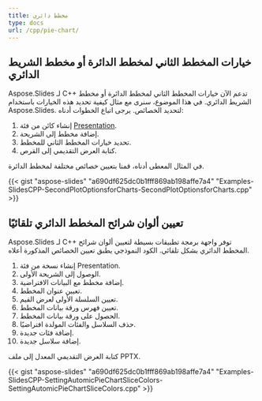 ```yaml
---
title: مخطط دائري
type: docs
url: /cpp/pie-chart/
---
```




## **خيارات المخطط الثاني لمخطط الدائرة أو مخطط الشريط الدائري**
Aspose.Slides لـ C++ تدعم الآن خيارات المخطط الثاني لمخطط الدائرة أو مخطط الشريط الدائري. في هذا الموضوع، سنرى مع مثال كيفية تحديد هذه الخيارات باستخدام Aspose.Slides. لتحديد الخصائص. يرجى اتباع الخطوات أدناه:

1. إنشاء كائن من فئة [Presentation](https://reference.aspose.com/slides/net/aspose.slides/presentation).
1. إضافة مخطط إلى الشريحة.
1. تحديد خيارات المخطط الثاني للمخطط.
1. كتابة العرض التقديمي إلى القرص.

في المثال المعطى أدناه، قمنا بتعيين خصائص مختلفة لمخطط الدائرة.

{{< gist "aspose-slides" "a690df625dc0b1fff869ab198affe7a4" "Examples-SlidesCPP-SecondPlotOptionsforCharts-SecondPlotOptionsforCharts.cpp" >}}



## **تعيين ألوان شرائح المخطط الدائري تلقائيًا**
Aspose.Slides لـ C++ توفر واجهة برمجة تطبيقات بسيطة لتعيين ألوان شرائح المخطط الدائري بشكل تلقائي. الكود النموذجي يطبق تعيين الخصائص المذكورة أعلاه.

1. إنشاء نسخة من فئة Presentation.
1. الوصول إلى الشريحة الأولى.
1. إضافة مخطط مع البيانات الافتراضية.
1. تعيين عنوان المخطط.
1. تعيين السلسلة الأولى لعرض القيم.
1. تعيين فهرس ورقة بيانات المخطط.
1. الحصول على ورقة بيانات المخطط.
1. حذف السلاسل والفئات المولدة افتراضيًا.
1. إضافة فئات جديدة.
1. إضافة سلاسل جديدة.

كتابة العرض التقديمي المعدل إلى ملف PPTX.

{{< gist "aspose-slides" "a690df625dc0b1fff869ab198affe7a4" "Examples-SlidesCPP-SettingAutomicPieChartSliceColors-SettingAutomicPieChartSliceColors.cpp" >}}